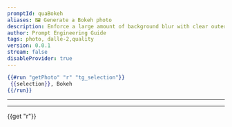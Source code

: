 ```yaml
---
promptId: quaBokeh
aliases: 🖼️ Generate a Bokeh photo
description: Enforce a large amount of background blur with clear outer bands, this can be used as a replacement for the “mm lens” prompts. Also could cause the subject to be closer to the camera.
author: Prompt Engineering Guide
tags: photo, dalle-2,quality
version: 0.0.1
stream: false
disableProvider: true
---
```

```handlebars
{{#run "getPhoto" "r" "tg_selection"}}
 {{selection}}, Bokeh
{{/run}}
```
***
***
{{get "r"}}